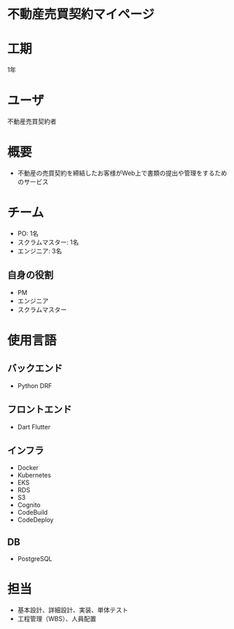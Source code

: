
不動産売買契約マイページ
============

# 工期
  
1年
# ユーザ
  
不動産売買契約者
# 概要

- 不動産の売買契約を締結したお客様がWeb上で書類の提出や管理をするためのサービス

# チーム

- PO: 1名
- スクラムマスター: 1名
- エンジニア: 3名

## 自身の役割

- PM
- エンジニア
- スクラムマスター

# 使用言語

## バックエンド

- Python DRF

## フロントエンド

- Dart Flutter

## インフラ

- Docker
- Kubernetes
- EKS
- RDS
- S3
- Cognito
- CodeBuild
- CodeDeploy

## DB

- PostgreSQL

# 担当

- 基本設計、詳細設計、実装、単体テスト
- 工程管理（WBS）、人員配置
